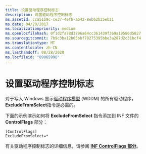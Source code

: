 ```yaml
---
title: 设置驱动程序控制标志
description: 设置驱动程序控制标志
ms.assetid: cca51b9c-ce37-4efb-ab42-8eb62b25eb21
ms.date: 04/20/2017
ms.localizationpriority: medium
ms.openlocfilehash: 0f1d2fa78d3796a64cc361439f369a19586d5827
ms.sourcegitcommit: 7b9c3ba12b05bbf78275395bbe3a287d2c31bcf4
ms.translationtype: MT
ms.contentlocale: zh-CN
ms.lasthandoff: 08/28/2020
ms.locfileid: "89065998"
---
```

# <a name="setting-the-driver-control-flags"></a>设置驱动程序控制标志


对于写入 Windows 显示[驱动程序模型](mirror-drivers.md) (WDDM) 的所有驱动程序， **ExcludeFromSelect**指令是必需的。

下面的示例演示如何将 **ExcludeFromSelect** 指令添加到 INF 文件的 **ControlFlags** 部分：

```inf
[ControlFlags]
ExcludeFromSelect=*
```

有关驱动程序控制标志的详细信息，请参阅 [**INF ControlFlags 部分**](../install/inf-controlflags-section.md)。

 

